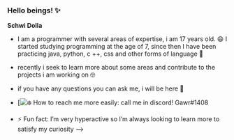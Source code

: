 ### Hello beings! ✨

**Schwi Dolla**

- I am a programmer with several areas of expertise, i am 17 years old. 😄 I started studying programming at the age of 7, since then I have been practicing java, python, c ++, css and other forms of language 🔭

- recently i seek to learn more about some areas and contribute to the projects i am working on 🤓

- if you have any questions you can ask me, i will be here 🤭

- [![❄️](https://discord.gg/5PSscFbzGZ) How to reach me more easily: call me in discord! Gawr#1408

- ⚡ Fun fact: I’m very hyperactive so I’m always looking to learn more to satisfy my curiosity 
-->
